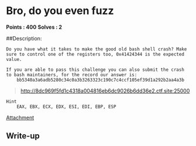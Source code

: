 # Bro, do you even fuzz

**Points : 400**
**Solves : 2**


##Description:

	Do you have what it takes to make the good old bash shell crash? Make sure to control one of the registers too, 0x41424344 is the expected value.

	If you are able to pass this challenge you can also submit the crash to bash maintainers, for the record our answer is:
		bb5340a3a6adb5280c34c0a3b3263323c190c7c4ccf105ef39d1a292b2aa4a3b

>http://8dc969f5fd1c4318a004816eb6dc9026b6dd36e2.ctf.site:25000

	Hint
		EAX, EBX, ECX, EDX, ESI, EDI, EBP, ESP

[Attachment](pwn400_5020c8a4f9b5b87b.tar.gz)
## Write-up
